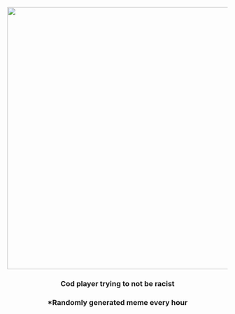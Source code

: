 <p align="center">
        <img src="https://i.redd.it/arqhnpsj0fx91.gif" width="600" height="600">
        </p>
        <h3 align="center">Cod player trying to not be racist</h3>
        <h3 align="center">*Randomly generated meme every hour</h3>
    